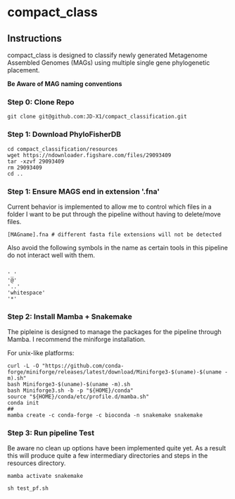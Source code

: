 # compact_class

## Instructions

compact_class is designed to classify newly generated Metagenome Assembled Genomes (MAGs) using multiple single gene phylogenetic placement. 

**Be Aware of MAG naming conventions** 

### Step 0: Clone Repo
```
git clone git@github.com:JD-X1/compact_classification.git

```




### Step 1: Download PhyloFisherDB

```
cd compact_classification/resources
wget https://ndownloader.figshare.com/files/29093409
tar -xzvf 29093409
rm 29093409
cd ..
```

### Step 1: Ensure MAGS end in extension '.fna'

Current behavior is implemented to allow me to control which files in a folder I want to be put through the pipeline without having to delete/move files. 

```
[MAGname].fna # different fasta file extensions will not be detected 
```

Also avoid the following symbols in the name as certain tools in this pipeline do not interact well with them.

```

'_'
'@'
'..'
'whitespace'
'*'

```

### Step 2: Install Mamba + Snakemake

The pipleine is designed to manage the packages for the pipeline through Mamba. I recommend the miniforge installation. 

For unix-like platforms:
```
curl -L -O "https://github.com/conda-forge/miniforge/releases/latest/download/Miniforge3-$(uname)-$(uname -m).sh"
bash Miniforge3-$(uname)-$(uname -m).sh
bash Miniforge3.sh -b -p "${HOME}/conda"
source "${HOME}/conda/etc/profile.d/mamba.sh"
conda init
##
mamba create -c conda-forge -c bioconda -n snakemake snakemake

```

### Step 3: Run pipeline Test

Be aware no clean up options have been implemented quite yet. As a result this will produce quite a few intermediary directories and steps in the resources directory.
```
mamba activate snakemake

sh test_pf.sh
```
